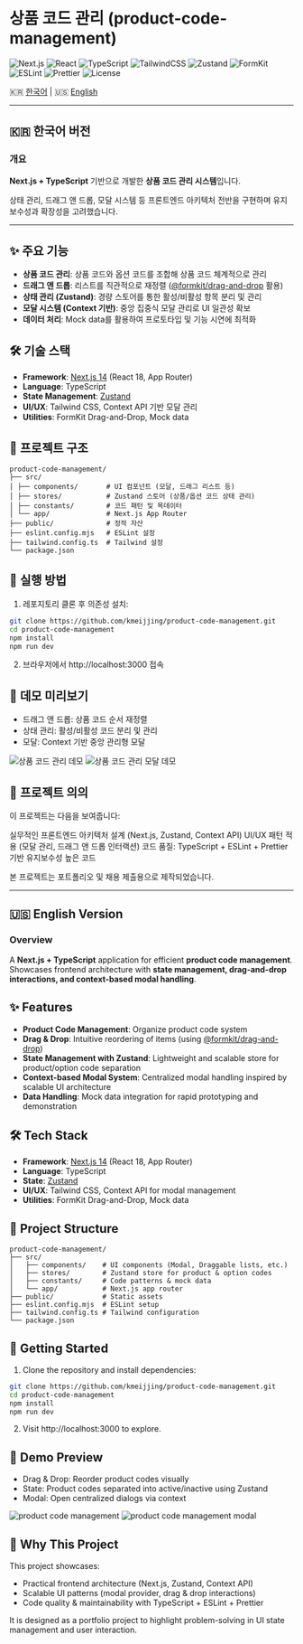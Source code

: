 # 상품 코드 관리 (product-code-management)

![Next.js](https://img.shields.io/badge/Next.js-15.5.2-black?logo=nextdotjs)
![React](https://img.shields.io/badge/React-19.1.0-61DAFB?logo=react)
![TypeScript](https://img.shields.io/badge/TypeScript-5-blue?logo=typescript)
![TailwindCSS](https://img.shields.io/badge/TailwindCSS-4-38B2AC?logo=tailwindcss)
![Zustand](https://img.shields.io/badge/Zustand-5-orange)
![FormKit](https://img.shields.io/badge/FormKit-Drag--and--Drop-FF69B4)
![ESLint](https://img.shields.io/badge/ESLint-9-4B32C3?logo=eslint)
![Prettier](https://img.shields.io/badge/Prettier-3.6.2-F7B93E?logo=prettier)
![License](https://img.shields.io/badge/license-MIT-green)

🇰🇷 [한국어](#-한국어-버전) | 🇺🇸 [English](#-english-version)

---

## 🇰🇷 한국어 버전

### 개요

**Next.js + TypeScript** 기반으로 개발한 **상품 코드 관리 시스템**입니다.

상태 관리, 드래그 앤 드롭, 모달 시스템 등 프론트엔드 아키텍처 전반을 구현하며 유지보수성과 확장성을 고려했습니다.

---

## ✨ 주요 기능

- **상품 코드 관리**: 상품 코드와 옵션 코드를 조합해 상품 코드 체계적으로 관리
- **드래그 앤 드롭**: 리스트를 직관적으로 재정렬 ([@formkit/drag-and-drop](https://drag-and-drop.formkit.com/) 활용)
- **상태 관리 (Zustand)**: 경량 스토어를 통한 활성/비활성 항목 분리 및 관리
- **모달 시스템 (Context 기반)**: 중앙 집중식 모달 관리로 UI 일관성 확보
- **데이터 처리**: Mock data를 활용하여 프로토타입 및 기능 시연에 최적화

## 🛠 기술 스택

- **Framework**: [Next.js 14](https://nextjs.org/) (React 18, App Router)
- **Language**: TypeScript
- **State Management**: [Zustand](https://github.com/pmndrs/zustand)
- **UI/UX**: Tailwind CSS, Context API 기반 모달 관리
- **Utilities**: FormKit Drag-and-Drop, Mock data

## 📂 프로젝트 구조

```
product-code-management/
├── src/
│ ├── components/       # UI 컴포넌트 (모달, 드래그 리스트 등)
│ ├── stores/           # Zustand 스토어 (상품/옵션 코드 상태 관리)
│ ├── constants/        # 코드 패턴 및 목데이터
│ └── app/              # Next.js App Router
├── public/             # 정적 자산
├── eslint.config.mjs   # ESLint 설정
├── tailwind.config.ts  # Tailwind 설정
└── package.json
```

## 🚀 실행 방법

1. 레포지토리 클론 후 의존성 설치:

```bash
git clone https://github.com/kmeijjing/product-code-management.git
cd product-code-management
npm install
npm run dev
```

2. 브라우저에서 http://localhost:3000 접속

## 📸 데모 미리보기

- 드래그 앤 드롭: 상품 코드 순서 재정렬
- 상태 관리: 활성/비활성 코드 분리 및 관리
- 모달: Context 기반 중앙 관리형 모달

![상품 코드 관리 데모](./public/screenshots/demo1.png)
![상품 코드 관리 모달 데모](./public/screenshots/demo2.png)

## 🎯 프로젝트 의의

이 프로젝트는 다음을 보여줍니다:

실무적인 프론트엔드 아키텍처 설계 (Next.js, Zustand, Context API)
UI/UX 패턴 적용 (모달 관리, 드래그 앤 드롭 인터랙션)
코드 품질: TypeScript + ESLint + Prettier 기반 유지보수성 높은 코드

본 프로젝트는 포트폴리오 및 채용 제출용으로 제작되었습니다.

---

## 🇺🇸 English Version

### Overview

A **Next.js + TypeScript** application for efficient **product code management**.  
Showcases frontend architecture with **state management, drag-and-drop interactions, and context-based modal handling**.

## ✨ Features

- **Product Code Management**: Organize product code system
- **Drag & Drop**: Intuitive reordering of items (using [@formkit/drag-and-drop](https://drag-and-drop.formkit.com/))
- **State Management with Zustand**: Lightweight and scalable store for product/option code separation
- **Context-based Modal System**: Centralized modal handling inspired by scalable UI architecture
- **Data Handling**: Mock data integration for rapid prototyping and demonstration

## 🛠 Tech Stack

- **Framework**: [Next.js 14](https://nextjs.org/) (React 18, App Router)
- **Language**: TypeScript
- **State**: [Zustand](https://github.com/pmndrs/zustand)
- **UI/UX**: Tailwind CSS, Context API for modal management
- **Utilities**: FormKit Drag-and-Drop, Mock data

## 📂 Project Structure

```
product-code-management/
├── src/
│   ├── components/    # UI components (Modal, Draggable lists, etc.)
│   ├── stores/        # Zustand store for product & option codes
│   ├── constants/     # Code patterns & mock data
│   └── app/           # Next.js app router
├── public/            # Static assets
├── eslint.config.mjs  # ESLint setup
├── tailwind.config.ts # Tailwind configuration
└── package.json
```

## 🚀 Getting Started

1. Clone the repository and install dependencies:

```bash
git clone https://github.com/kmeijjing/product-code-management.git
cd product-code-management
npm install
npm run dev
```

2. Visit http://localhost:3000 to explore.

## 📸 Demo Preview

- Drag & Drop: Reorder product codes visually
- State: Product codes separated into active/inactive using Zustand
- Modal: Open centralized dialogs via context

![product code management](./public/screenshots/demo1.png)
![product code management modal](./public/screenshots/demo2.png)

## 🎯 Why This Project

This project showcases:

- Practical frontend architecture (Next.js, Zustand, Context API)
- Scalable UI patterns (modal provider, drag & drop interactions)
- Code quality & maintainability with TypeScript + ESLint + Prettier

It is designed as a portfolio project to highlight problem-solving in UI state management and user interaction.
